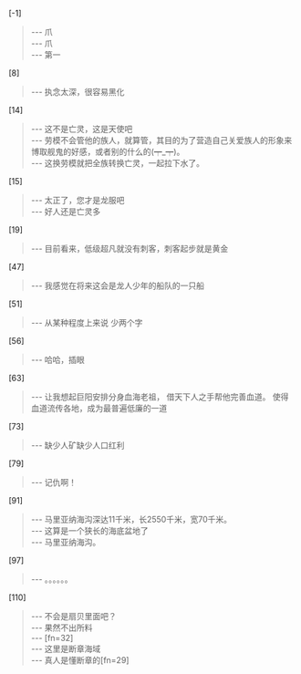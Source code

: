 
[-1] 
>--- 爪<br>
>--- 爪<br>
>--- 第一<br>

[8] 
>--- 执念太深，很容易黑化<br>

[14] 
>--- 这不是亡灵，这是天使吧<br>
>--- 劳模不会管他的族人，就算管，其目的为了营造自己关爱族人的形象来博取舰鬼的好感，或者别的什么的(┯_┯)。<br>
>--- 这换劳模就把全族转换亡灵，一起拉下水了。<br>

[15] 
>--- 太正了，您才是龙服吧<br>
>--- 好人还是亡灵多<br>

[19] 
>--- 目前看来，低级超凡就没有刺客，刺客起步就是黄金<br>

[47] 
>--- 我感觉在将来这会是龙人少年的船队的一只船<br>

[51] 
>--- 从某种程度上来说
少两个字<br>

[56] 
>--- 哈哈，插眼<br>

[63] 
>--- 让我想起巨阳安排分身血海老祖，
借天下人之手帮他完善血道。
使得血道流传各地，成为最普遍低廉的一道<br>

[73] 
>--- 缺少人矿缺少人口红利<br>

[79] 
>--- 记仇啊！<br>

[91] 
>--- 马里亚纳海沟深达11千米，长2550千米，宽70千米。<br>
>--- 这算是一个狭长的海底盆地了<br>
>--- 马里亚纳海沟。<br>

[97] 
>--- 。。。。。。<br>

[110] 
>--- 不会是扇贝里面吧？<br>
>--- 果然不出所料<br>
>--- [fn=32]<br>
>--- 这里是断章海域<br>
>--- 真人是懂断章的[fn=29]<br>
